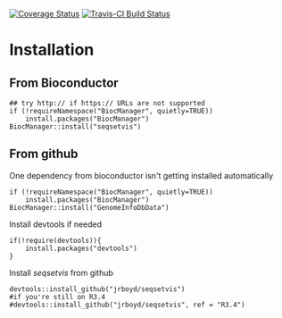 [![Coverage Status](https://img.shields.io/codecov/c/github/jrboyd/seqsetvis/master.svg)](https://codecov.io/github/jrboyd/seqsetvis?branch=master)
[![Travis-CI Build Status](https://travis-ci.org/jrboyd/seqsetvis.svg?branch=master)](https://travis-ci.org/jrboyd/seqsetvis)

# Installation

## From Bioconductor

```{r bioc install, eval=FALSE}
## try http:// if https:// URLs are not supported
if (!requireNamespace("BiocManager", quietly=TRUE))
    install.packages("BiocManager")
BiocManager::install("seqsetvis")
```

## From github
One dependency from bioconductor isn't getting installed automatically
```{r bioC missed dependency, eval=FALSE}
if (!requireNamespace("BiocManager", quietly=TRUE))
    install.packages("BiocManager")
BiocManager::install("GenomeInfoDbData")
```

Install devtools if needed
```{r devtools check, eval=FALSE}
if(!require(devtools)){
    install.packages("devtools")    
}
```

Install *seqsetvis* from github
```{r install seqsetvis from github, eval=FALSE}
devtools::install_github("jrboyd/seqsetvis")
#if you're still on R3.4
#devtools::install_github("jrboyd/seqsetvis", ref = "R3.4")
```
